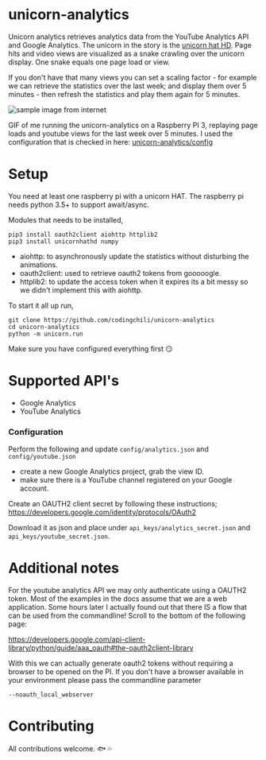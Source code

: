 # unicorn-analytics
Unicorn analytics retrieves analytics data from the YouTube Analytics API and Google Analytics.
The unicorn in the story is the [unicorn hat HD](https://shop.pimoroni.com/products/unicorn-hat-hd). Page hits
and video views are visualized as a snake crawling over the unicorn display. One snake equals one page load or view.

If you don't have that many views you can set a scaling factor - for example we can retrieve the statistics
over the last week; and display them over 5 minutes - then refresh the statistics and play them again for 5 minutes.

![sample image from internet](https://thumbs.gfycat.com/ConventionalFrightenedBorzoi-size_restricted.gif)

GIF of me running the unicorn-analytics on a Raspberry PI 3, replaying page loads and youtube views for the last week over 5 minutes. I used the configuration that is checked in here: [unicorn-analytics/config](https://github.com/codingchili/unicorn-analytics/tree/master/config)

# Setup
You need at least one raspberry pi with a unicorn HAT. 
The raspberry pi needs python 3.5+ to support await/async.

Modules that needs to be installed,

```
pip3 install oauth2client aiohttp httplib2
pip3 install unicornhathd numpy
```

- aiohttp: to asynchronously update the statistics without disturbing the animations.
- oauth2client: used to retrieve oauth2 tokens from gooooogle.
- httplib2: to update the access token when it expires its a bit messy so we didn't implement this with aiohttp.

To start it all up run,
```
git clone https://github.com/codingchili/unicorn-analytics
cd unicorn-analytics
python -m unicorn.run
```

Make sure you have configured everything first :smirk:

# Supported API's

- Google Analytics
- YouTube Analytics

### Configuration
Perform the following and update `config/analytics.json` and `config/youtube.json`

- create a new Google Analytics project, grab the view ID.
- make sure there is a YouTube channel registered on your Google account.

Create an OAUTH2 client secret by following these instructions;
https://developers.google.com/identity/protocols/OAuth2

Download it as json and place under `api_keys/analytics_secret.json` and `api_keys/youtube_secret.json`.

# Additional notes

For the youtube analytics API we may only authenticate using a OAUTH2 token. Most of the examples in the docs assume 
that we are a web application. Some hours later I actually found out that there IS a flow that can be used from the 
commandline! Scroll to the bottom of the following page:

https://developers.google.com/api-client-library/python/guide/aaa_oauth#the-oauth2client-library

With this we can actually generate oauth2 tokens without requiring a browser to be opened on the PI. If you 
don't have a browser available in your environment please pass the commandline parameter

```
--noauth_local_webserver
```

# Contributing
All contributions welcome. :fish: :sweat_drops:
